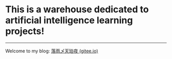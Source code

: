 # **This is a warehouse dedicated to artificial intelligence learning projects!**



---

Welcome to my blog: [落雨乄天珀夜 (gitee.io)](https://conqueror712.gitee.io/conqueror712.gitee.io/)

